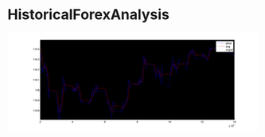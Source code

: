 # HistoricalForexAnalysis


<img src="https://github.com/mincongzhang/HistoricalForexAnalysis/raw/master/20160101.png"/>  

